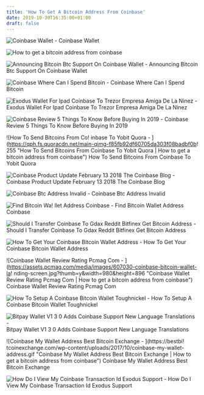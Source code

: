 ```yaml
---
title: 'How To Get A Bitcoin Address From Coinbase'
date: 2019-10-30T16:35:00+01:00
draft: false
---
```


![Coinbase Wallet - ](https://wallet.coinbase.com/assets/images/hero/wallet-image.png "Coinbase Wallet | How to get a bitcoin address from coinbase") Coinbase Wallet

![How to get a bitcoin address from coinbase](https://support.coinbase.com/customer/portal/attachments/567071 "How to get a bitcoin address from coinbase") 

![Announcing Bitcoin Btc Support On Coinbase Wallet - ](https://miro.medium.com/max/1838/0*T3SD7xF21MP8SSV0 "Announcing Bitcoin Btc Support On Coinbase Wallet | How to get a bitcoin address from coinbase") Announcing Bitcoin Btc Support On Coinbase Wallet

![Coinbase Where Can I Spend Bitcoin - ](https://support.coinbase.com/customer/portal/attachments/392388 "Coinbase Where Can I Sp!   end Bitcoin | How to get a bitcoin address from coinbase") Coinbase Where Can I Spend Bitcoin

![Exodus Wallet For Ipad Coinbase To Trezor Empresa Amiga De La Ninez - ](https://www.cryptimi.com/wp-content/uploads/2018/11/coinbase-receive-crypto-576x1024.png "Exodus Wallet For Ipad Coinbase To Trezor Empresa Amiga De La Ninez | How to get a bitcoin address from coinbase") Exodus Wallet For Ipad Coinbase To Trezor Empresa Amiga De La Ninez

![Coinbase Review 5 Things To Know Before Buying In 2019 - ](https://www.buybitcoinworldwide.com/img/coinbase/coinbase-buy%20copy.png "Coinbase Review 5 Things To Know Before Buying In 2019 | How to get a bitcoin address from coinbase") Coinbase Review 5 Things To Know Before Buying In 2019

![How To Send Bitcoins From Co!   inbase To Yobit Quora - ](https://qph.fs.quoracdn.net/main-qimg-f85fb92df60705da303f08badbf0b!   255 "How To Send Bitcoins From Coinbase To Yobit Quora | How to get a bitcoin address from coinbase") How To Send Bitcoins From Coinbase To Yobit Quora

![Coinbase Product Update February 13 2018 The Coinbase Blog - ](https://miro.medium.com/max/1130/1*jbLs6BmChrW7Mh-DKMpSyg.png "Coinbase Product Update February 13 2018 The Coinbase Blog | How to get a bitcoin address from coinbase") Coinbase Product Update February 13 2018 The Coinbase Blog

![Coinbase Btc Address Invalid - ](http://starexpress.at/img/9dccedb54b3c142244f7334745f3df0d.png "Coinbase Btc Address Invalid | How to get a bitcoin address from coinbase") Coinbase Btc Address Invalid

![Find Bitcoin Wa!   llet Address Coinbase - ](https://99bitcoins.com/wp-content/uploads/2016/07/coinbase-public-address.png "Find Bitcoin Wallet Address Coinbase | How to get a bitcoin address from coinbase") Find Bitcoin Wallet Address Coinbase

![Should I Transfer Coinbase To Gdax Reddit Bitfinex Get Bitcoin Address - ](https://cdn-images-1.medium.com/max/1600/0*30hNInNCuOr9Q4Jj. "Should I Transfer Coinbase To Gdax Reddit Bitfinex Get Bitcoin Address | How to get a bitcoin address from coinbase") Should I Transfer Coinbase To Gdax Reddit Bitfinex Get Bitcoin Address

![How To Get Your Coinbase Bitcoin Wallet Address - ](https://i.ytimg.com/vi/FH24HtzBoQs/hqdefault.jpg "How To Get Your Coinbase Bitcoin Wallet Address | How to get a bitcoin address from coinbase") How To Get Your Coinbase Bitcoin Wallet Address

![Coinbase Wallet Review Rating Pcmag Com - ](https://assets.pcmag.com/media/images/607030-coinbase-bitcoin-wallet-la!   nding-screen.jpg?thumb=y&width=980&height=896 "Coinbase Wallet Review Rating Pcmag Com | How to get a bitcoin address from coinbase") Coinbase Wallet Review Rating Pcmag Com

![How To Setup A Coinbase Bitcoin Wallet Toughnickel - ](https://usercontent2.hubstatic.com/13230059.png "How To Setup A Coinbase Bitcoin Wallet Toughnickel | How to get a bitcoin address from coinbase") How To Setup A Coinbase Bitcoin Wallet Toughnickel

![Bitpay Wallet V1 3 0 Adds Coinbase Support New Language Translations - ](https://blog.bitpay.com/content/images/2017/01/Coinbase-BitPay-Screenshots.png "Bitpay Wallet V1 3 0 Adds Coinbase Support New Language Translations | How to get a bitcoin address from coinbase") Bitpay Wallet V1 3 0 Adds Coinbase Support New Language Translations

![Coinbase My Wallet Address Best Bitcoin Exchange - ](https://bestbi!   tcoinexchange.com/wp-content/uploads/2017/10/coinbase-my-wallet-address.gif "Coinbase My Wallet Address Best Bitcoin Exchange | How to get a bitcoin address from coinbase") Coinbase My Wallet Address Best Bitcoin Exchange

![How Do I View My Coinbase Transaction Id Exodus Support - ](https://d33v4339jhl8k0.cloudfront.net/docs/assets/59907929042863033a1bf144/images/59fb4cc12c7d3a272c0d56f8/file-pYjQF6SOCR.png "How Do I View My Coinbase Transaction Id Exodus Support | How to get a bitcoin address from coinbase") How Do I View My Coinbase Transaction Id Exodus Support